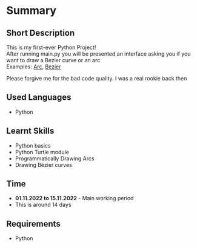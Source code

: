 # Summary


## Short Description
This is my first-ever Python Project!<br>
After running main.py you will be presented an interface asking you if you want to draw a Bezier curve or an arc<br>
Examples: [Arc](https://imgur.com/a/I4bdfLe), [Bezier](https://imgur.com/a/wdVLik3)

Please forgive me for the bad code quality. I was a real rookie back then


## Used Languages
- Python


## Learnt Skills
- Python basics
- Python Turtle module
- Programmatically Drawing Arcs
- Drawing Bézier curves


## Time
  - **01.11.2022 to 15.11.2022** - Main working period
  - This is around 14 days


## Requirements
- Python
